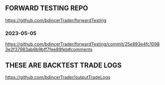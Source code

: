 ## FORWARD TESTING REPO
https://github.com/bdincerTrader/forwardTesting

### 2023-05-05
https://github.com/bdincerTrader/forwardTesting/commit/25e893e4fc10983e2f37983ab6b9bff7fee89feb#comments

## THESE ARE BACKTEST TRADE LOGS
https://github.com/bdincerTrader/outputTradeLogs
